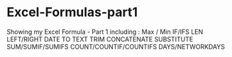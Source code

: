 # Excel-Formulas-part1
Showing my Excel Formula - Part 1 
including : Max / Min 
IF/IFS
LEN
LEFT/RIGHT
DATE TO TEXT
TRIM
CONCATENATE
SUBSTITUTE
SUM/SUMIF/SUMIFS
COUNT/COUNTIF/COUNTIFS
DAYS/NETWORKDAYS

